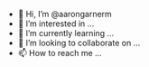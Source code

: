 - 👋 Hi, I’m @aarongarnerm
- 👀 I’m interested in ...
- 🌱 I’m currently learning ...
- 💞️ I’m looking to collaborate on ...
- 📫 How to reach me ...

<!---
aarongarnerm/aarongarnerm is a ✨ special ✨ repository because its `README.md` (this file) appears on your GitHub profile.
You can click the Preview link to take a look at your changes.
--->
